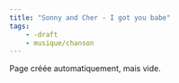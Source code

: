 ```yaml
---
title: "Sonny and Cher - I got you babe"
tags:
    - -draft
    - musique/chanson
---
```


Page créée automatiquement, mais vide.
